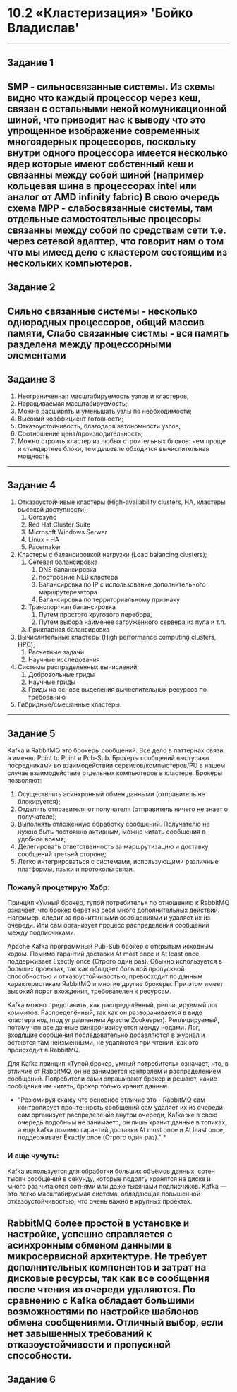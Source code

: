 # 10.2 «Кластеризация»  'Бойко Владислав'
---
## Задание 1
SMP - сильносвязанные системы. Из схемы видно что каждый процессор через кеш, связан с остальными некой комуникационной шиной, что приводит нас к выводу что это упрощенное изображение современных многоядерных процессоров, поскольку внутри одного процессора имеется несколько ядер которые имеют собстенный кеш и связанны между собой шиной (например кольцевая шина в процессорах intel или аналог от AMD infinity fabric) В свою очередь схема MPP  - слабосвязанные системы, там отдельные самостоятельные процесоры связанны между собой по средствам сети т.е. через сетевой адаптер, что говорит нам о том что мы имеед дело с кластером состоящим из нескольких компьютеров.
---
## Задание 2
Сильно связанные системы - несколько однородных процессоров, общий массив памяти, Слабо связанные систмы - вся память разделена между процессорными элементами
---
## Задаине 3 
1. Неограниченная масштабируемость узлов и кластеров;
3. Наращиваемая масштабируемость;
4. Можно расширять и уменьшать узлы по необходимости;
5. Высокий коэффициент готовности;
6. Отказоустойчивость, благодаря автономности узлов;
7. Соотношение цена/производительность;
8. Можно строить кластер из любых строительных блоков: чем проще и стандартнее блоки, тем дешевле обходится вычислительная мощность
---
## Задание 4
1. Отказоустойчивые кластеры (High-availability clusters, HA, кластеры высокой доступности);
    1. Corosync
    2. Red Hat Cluster Suite
    3. Microsoft Windows Serwer
    4. Linux - HA
    5. Pacemaker
2. Кластеры с балансировкой нагрузки (Load balancing clusters);
    1. Сетевая балансировка
        1. DNS балансировка
        2. построение NLB кластера
        3. Балансировка по IP с использование дополнительного маршрутерезатора
        4. Балансировка по территориальному признаку
    2. Транспортная балансировка
        1. Путем простого кругового перебора,
        2. Путем выбора наименее загруженного сервера из пула и т.п.
    3. Прикладная балансировка
3. Вычислительные кластеры (High performance computing clusters, HPC);
    1. Расчетные задачи
    2. Научные исследования
4. Системы распределенных вычислений;
    1. Добровольные гриды
    2. Научные гриды
    3. Гриды на основе выделения вычеслительных ресурсов по требованию
5. Гибридные/смешанные кластеры.
---
## Задание 5
Kafka и RabbitMQ это брокеры сообщений. Все дело в паттернах связи, а именно Point to Point и Pub-Sub. Брокеры сообщений выступают посредниками во взаимодействии сервисов/компьютеров/PU в нашем случае взаимодействие отдельных компьютеров в кластере. 
Брокеры позволяют:
 1. Осуществлять асинхронный обмен данными (отправитель не блокируется);
 2. Отделять отправителя от получателя (отправитель ничего не знает о получателе);
 3. Выполнять отложенную обработку сообщений. Получателю не нужно быть постоянно активным, можно читать сообщения в удобное время;
 4. Делегировать ответственность за маршрутизацию и доставку сообщений третьей стороне;
 5. Легко интегрироваться с системами, использующими различные платформы, языки и протоколы связи.
### Пожалуй процетирую Хабр:
Принцип «Умный брокер, тупой потребитель» по отношению к RabbitMQ означает, что брокер берёт на себя много дополнительных действий. Например, следит за прочитанными сообщениями и удаляет их из очереди. Или сам организует процесс распределения сообщений между подписчиками.

Apache Kafka программный Pub-Sub брокер с открытым исходным кодом. Помимо гарантий доставки At most once и At least once, поддерживает Exactly once (Строго один раз). Обычно используется в больших проектах, так как обладает большой пропускной способностью и отказоустойчивостью, превосходит по данным характеристикам RabbitMQ и многие другие брокеры. При этом имеет высокий порог вхождения, требователен к ресурсам.

Kafka можно представить, как распределённый, реплицируемый лог коммитов. Распределённый, так как он разворачивается в виде кластера нод (под управлением Apache Zookeeper). Реплицируемый, потому что все данные синхронизируются между нодами. Лог, входящие сообщения последовательно добавляются в журнал и остаются там неизменными, не удаляются при чтении, как это происходит в RabbitMQ.

Для Kafka принцип «Тупой брокер, умный потребитель» означает, что, в отличие от RabbitMQ, он не занимается контролем и распределением сообщений. Потребители сами опрашивают брокер и решают, какие сообщения им читать, брокер только хранит данные.

* "Резюмируя скажу что основное отличие это - RabbitMQ сам контролирует прочтенность сообщений сам удаляет их из очереди сам организует распределение внутри очереди, Kafka же в свою очередь подобным не занимаетс, он лишь хранит данные в топиках, а еще kafka помимо гарантий доставки At most once и At least once, поддерживает Exactly once (Строго один раз)." *

### И еще чучуть:
Kafka используется для обработки больших объёмов данных, сотен тысяч сообщений в секунду, которые подолгу хранятся на диске и много раз читаются сотнями или даже тысячами подписчиков. Kafka — это легко масштабируемая система, обладающая повышенной отказоустойчивостью, что очень важно в крупных проектах.

RabbitMQ более простой в установке и настройке, успешно справляется с асинхронным обменом данными в микросервисной архитектуре. Не требует дополнительных компонентов и затрат на дисковые ресурсы, так как все сообщения после чтения из очереди удаляются. По сравнению с Kafka обладает большими возможностями по настройке шаблонов обмена сообщениями. Отличный выбор, если нет завышенных требований к отказоустойчивости и пропускной способности.
---
## Задание 6